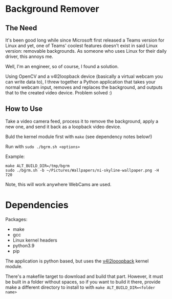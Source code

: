 # Background Remover

## The Need

It's been good long while since Microsoft first released a Teams version for Linux and yet, one of Teams' coolest features doesn't exist in said Linux version: removable backgrounds. As someone who uses Linux for their daily driver, this annoys me.

Well, I'm an engineer, so of course, I found a solution.

Using OpenCV and a v4l2loopback device (basically a virtual webcam you can write data to), I threw together a Python application that takes your normal webcam input, removes and replaces the background, and outputs that to the created video device. Problem solved :)

## How to Use

Take a video camera feed, process it to remove the background, apply a new one, and send it back as a loopback video device.

Buld the kernel module first with `make` (see dependency notes below!)

Run with `sudo ./bgrm.sh <options>`

Example: 
```
make ALT_BUILD_DIR=/tmp/bgrm
sudo ./bgrm.sh -b ~/Pictures/Wallpapers/ni-skyline-wallpaper.png -H 720
```

Note, this will work anywhere WebCams are used.

# Dependencies

Packages:
 - make
 - gcc
 - Linux kernel headers
 - python3.9
 - pip

The application is python based, but uses the [v4l2looopback](https://github.com/umlaeute/v4l2loopback) kernel module.

There's a makefile target to download and build that part. However, it must be built in a folder without spaces, so if you want to build it there, provide make a different directory to install to with `make ALT_BUILD_DIR=<folder name>`
